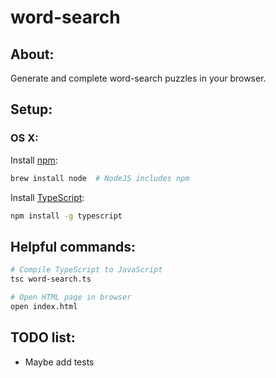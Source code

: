 # word-search

## About:

Generate and complete word-search puzzles in your browser.

## Setup:

### OS X:

Install [npm](https://www.npmjs.com/get-npm): 
```bash
brew install node  # NodeJS includes npm
``` 

Install [TypeScript](https://www.typescriptlang.org/#download-links):
```bash
npm install -g typescript
```

## Helpful commands:

```bash
# Compile TypeScript to JavaScript
tsc word-search.ts

# Open HTML page in browser
open index.html
```

## TODO list:

* Maybe add tests